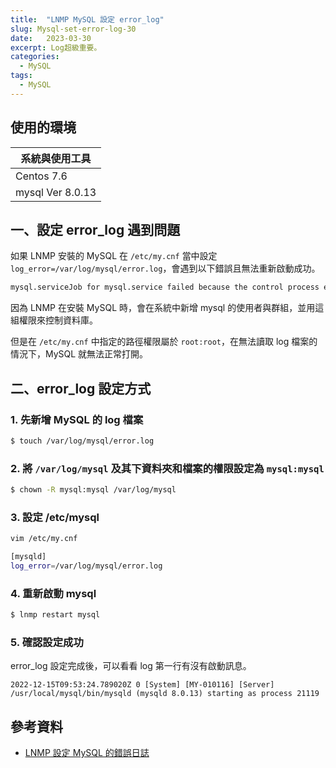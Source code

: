 ```yaml
---
title:  "LNMP MySQL 設定 error_log"
slug: Mysql-set-error-log-30
date:   2023-03-30
excerpt: Log超級重要。
categories:
  - MySQL
tags:
  - MySQL
---
```


## 使用的環境

| 系統與使用工具 | 
| ----- |  
| Centos 7.6 | 
| mysql  Ver 8.0.13 | 

## 一、設定 error_log 遇到問題
如果 LNMP 安裝的 MySQL 在 `/etc/my.cnf` 當中設定 `log_error=/var/log/mysql/error.log`，會遇到以下錯誤且無法重新啟動成功。

```bash
mysql.serviceJob for mysql.service failed because the control process exited with error code. See "systemctl status mysql.service" and "journalctl -xe" for details.
```

因為 LNMP 在安裝 MySQL 時，會在系統中新增 mysql 的使用者與群組，並用這組權限來控制資料庫。  

但是在 `/etc/my.cnf` 中指定的路徑權限屬於 `root:root`，在無法讀取 log 檔案的情況下，MySQL 就無法正常打開。  


## 二、error_log 設定方式
### 1. 先新增 MySQL 的 log 檔案
```bash
$ touch /var/log/mysql/error.log
```

### 2. 將 `/var/log/mysql` 及其下資料夾和檔案的權限設定為 `mysql:mysql`
```bash
$ chown -R mysql:mysql /var/log/mysql
```

### 3. 設定 /etc/mysql
```bash
vim /etc/my.cnf

[mysqld]
log_error=/var/log/mysql/error.log
```

### 4. 重新啟動 mysql
```bash
$ lnmp restart mysql
```

### 5. 確認設定成功
error_log 設定完成後，可以看看 log 第一行有沒有啟動訊息。

```
2022-12-15T09:53:24.789020Z 0 [System] [MY-010116] [Server] /usr/local/mysql/bin/mysqld (mysqld 8.0.13) starting as process 21119
```

## 參考資料
- [LNMP 設定 MySQL 的錯誤日誌](https://huanyichuang.com/blog/lnmp-failed-to-restart-mysql-after-editing-my-cnf/) 